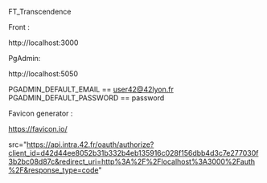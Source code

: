 FT_Transcendence

Front :

http://localhost:3000

PgAdmin:

http://localhost:5050

PGADMIN_DEFAULT_EMAIL == user42@42lyon.fr
PGADMIN_DEFAULT_PASSWORD == password

Favicon generator :

https://favicon.io/


src="https://api.intra.42.fr/oauth/authorize?client_id=d42d44ee8052b31b332b4eb135916c028f156dbb4d3c7e277030f3b2bc08d87c&redirect_uri=http%3A%2F%2Flocalhost%3A3000%2Fauth%2F&response_type=code"